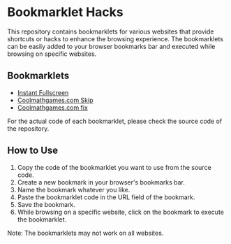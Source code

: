# Bookmarklet Hacks

This repository contains bookmarklets for various websites that provide shortcuts or hacks to enhance the browsing experience. The bookmarklets can be easily added to your browser bookmarks bar and executed while browsing on specific websites.

## Bookmarklets

- [Instant Fullscreen](https://github.com/NotWithering/online-game-hacks/blob/5d23bb613fd8349599b0ecdd6420e1c427b717de/instant-fullscreen.js)
- [Coolmathgames.com Skip](https://github.com/NotWithering/online-game-hacks/blob/5d23bb613fd8349599b0ecdd6420e1c427b717de/coolmath-skip.js)
- [Coolmathgames.com fix](https://github.com/NotWithering/online-game-hacks/blob/5d23bb613fd8349599b0ecdd6420e1c427b717de/coolmathgames.js)

For the actual code of each bookmarklet, please check the source code of the repository.

## How to Use

1. Copy the code of the bookmarklet you want to use from the source code.
2. Create a new bookmark in your browser's bookmarks bar.
3. Name the bookmark whatever you like.
4. Paste the bookmarklet code in the URL field of the bookmark.
5. Save the bookmark.
6. While browsing on a specific website, click on the bookmark to execute the bookmarklet.

Note: The bookmarklets may not work on all websites.
